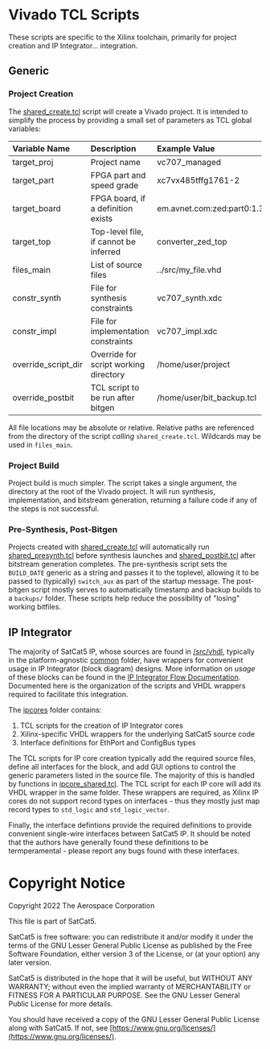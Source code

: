 # Vivado TCL Scripts

These scripts are specific to the Xilinx toolchain, primarily for project
creation and IP Integrator... integration.

## Generic

### Project Creation

The [shared_create.tcl](shared_create.tcl) script will create a Vivado project.
It is intended to simplify the process by providing a small set of parameters
as TCL global variables:

| Variable Name         | Description                           | Example Value             | Required?     |
| :-------------------- | :------------------------------------ | :------------------------ | :-----------: |
| target_proj           | Project name                          | vc707_managed             | &#9745; Yes   |
| target_part           | FPGA part and speed grade             | xc7vx485tffg1761-2        | &#9745; Yes   |
| target_board          | FPGA board, if a definition exists    | em.avnet.com:zed:part0:1.3| &#9744; No    |
| target_top            | Top-level file, if cannot be inferred | converter_zed_top         | &#9744; No    |
| files_main            | List of source files                  | ../src/my_file.vhd        | &#9745; Yes   |
| constr_synth          | File for synthesis constraints        | vc707_synth.xdc           | &#9745; Yes   |
| constr_impl           | File for implementation constraints   | vc707_impl.xdc            | &#9745; Yes   |
| override_script_dir   | Override for script working directory | /home/user/project        | &#9744; No    |
| override_postbit      | TCL script to be run after bitgen     | /home/user/bit_backup.tcl | &#9744; No    |

All file locations may be absolute or relative.  Relative paths are referenced
from the directory of the script *calling* `shared_create.tcl`. Wildcards may
be used in `files_main`.

### Project Build

Project build is much simpler. The script takes a single argument, the
directory at the root of the Vivado project. It will run synthesis,
implementation, and bitstream generation, returning a failure code if any
of the steps is not successful.

### Pre-Synthesis, Post-Bitgen

Projects created with [shared_create.tcl](shared_create.tcl) will
automatically run [shared_presynth.tcl](shared_presynth.tcl) before synthesis
launches and [shared_postbit.tcl](shared_postbit.tcl) after bitstream
generation completes. The pre-synthesis script sets the `BUILD_DATE` generic as
a string and passes it to the toplevel, allowing it to be passed to (typically)
`switch_aux` as part of the startup message. The post-bitgen script mostly
serves to automatically timestamp and backup builds to a `backups/` folder.
These scripts help reduce the possibility of "losing" working bitfiles.

## IP Integrator

The majority of SatCat5 IP, whose sources are found in
[/src/vhdl](../../src/vhdl), typically in the platform-agnostic
[common](../../src/vhdl/common) folder, have wrappers for convenient usage in
IP Integrator (block diagram) designs. More information on *usage* of these
blocks can be found in the
[IP Integrator Flow Documentation](../../doc/IPI_FLOW.md).
Documented here is the organization of the scripts and VHDL wrappers required
to facilitate this integration.

The [ipcores](ipcores) folder contains:

1. TCL scripts for the creation of IP Integrator cores
1. Xilinx-specific VHDL wrappers for the underlying SatCat5 source code
1. Interface definitions for EthPort and ConfigBus types

The TCL scripts for IP core creation typically add the required source files,
define all interfaces for the block, and add GUI options to control the generic
parameters listed in the source file. The majority of this is handled by
functions in [ipcore_shared.tcl](ipcores/ipcore_shared.tcl). The TCL script for
each IP core will add its VHDL wrapper in the same folder. These wrappers are
required, as Xilinx IP cores do not support record types on interfaces - thus
they mostly just map record types to `std_logic` and `std_logic_vector`.

Finally, the interface defintions provide the required definitions to provide
convenient single-wire interfaces between SatCat5 IP. It should be noted that
the authors have generally found these definitions to be termperamental -
please report any bugs found with these interfaces.

# Copyright Notice

Copyright 2022 The Aerospace Corporation

This file is part of SatCat5.

SatCat5 is free software: you can redistribute it and/or modify it under
the terms of the GNU Lesser General Public License as published by the
Free Software Foundation, either version 3 of the License, or (at your
option) any later version.

SatCat5 is distributed in the hope that it will be useful, but WITHOUT
ANY WARRANTY; without even the implied warranty of MERCHANTABILITY or
FITNESS FOR A PARTICULAR PURPOSE.  See the GNU Lesser General Public
License for more details.

You should have received a copy of the GNU Lesser General Public License
along with SatCat5.  If not, see [https://www.gnu.org/licenses/](https://www.gnu.org/licenses/).

